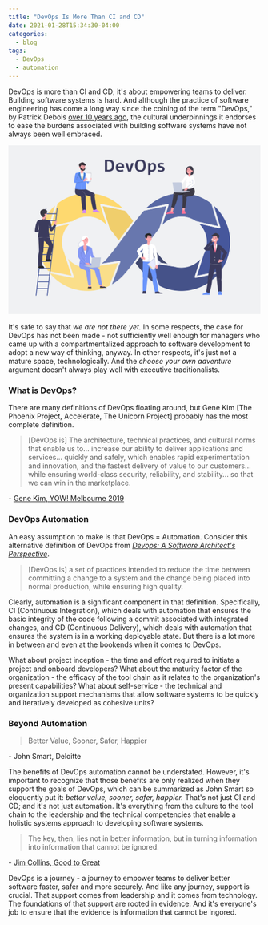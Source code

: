 ```yaml
---
title: "DevOps Is More Than CI and CD"
date: 2021-01-28T15:34:30-04:00
categories:
  - blog
tags:
  - DevOps
  - automation
---
```


DevOps is more than CI and CD; it's about empowering teams to deliver. Building software systems is hard. And although the 
practice of software engineering has come a long way since the coining of the term "DevOps," by 
Patrick Debois [over 10 years ago](https://legacy.devopsdays.org/events/2009-ghent/program), the cultural underpinnings 
it endorses to ease the burdens associated with building software systems have not always been well embraced.

![DevOps](/assets/images/devops/iStock-1199494839.jpg)

It's safe to say that _we are not there yet._ In some respects, the case for DevOps has not been made - not 
sufficiently well enough for managers who came up with a compartmentalized approach to software development to adopt a 
new way of thinking, anyway. In other respects, it's just not a mature space, technologically. And the _choose your 
own adventure_ argument doesn't always play well with executive traditionalists.

### What is DevOps?

There are many definitions of DevOps floating around, but Gene Kim [The Phoenix Project, Accelerate, The Unicorn Project]
probably has the most complete definition.

> [DevOps is] The architecture, technical practices, and cultural norms that enable us to…
> increase our ability to deliver applications and services...
> quickly and safely, which enables rapid experimentation and
> innovation, and the fastest delivery of value to our customers...
> while ensuring world-class security, reliability, and stability...
> so that we can win in the marketplace.

\- [Gene Kim, YOW! Melbourne 2019](https://slides.yowconference.com/yow2019/GeneKim-TheUnicornProjectAndTheFiveIdeals_YOWMel.pdf)

### DevOps Automation

An easy assumption to make is that DevOps = Automation. Consider this alternative definition of DevOps from 
_[Devops: A Software Architect's Perspective](https://www.goodreads.com/book/show/23363016-devops)_.

> [DevOps is] a set of practices intended to reduce the time between committing a change to a system and the change 
> being placed into normal production, while ensuring high quality.

Clearly, automation is a significant component in that definition. Specifically, CI (Continuous Integration), which 
deals with automation that ensures the basic integrity of the code following a commit associated with integrated changes, 
and CD (Continuous Delivery), which deals with automation that ensures the system is in a working deployable state. 
But there is a lot more in between and even at the bookends when it comes to DevOps.

What about project inception - the time and effort required to initiate a project and onboard developers? What about
the maturity factor of the organization - the efficacy of the tool chain as it relates to the organization's present
capabilities? What about self-service - the technical and organization support mechanisms that allow software systems to
be quickly and iteratively developed as cohesive units?

### Beyond Automation

> Better Value, Sooner, Safer, Happier

\- John Smart, Deloitte

The benefits of DevOps automation cannot be understated. However, it's important to recognize that those benefits are
only realized when they support the goals of DevOps, which can be summarized as John Smart so eloquently put it: 
_better value, sooner, safer, happier._ That's not just CI and CD; and it's not just automation. It's everything 
from the culture to the tool chain to the leadership and the technical competencies that enable a holistic systems
approach to developing software systems.

> The key, then, lies not in better information, but in turning information into information that cannot be ignored.

\- [Jim Collins, Good to Great](https://www.goodreads.com/book/show/76865.Good_to_Great)

DevOps is a journey - a journey to empower teams to deliver better software faster, safer and more securely. And like any 
journey, support is crucial. That support comes from leadership and it comes from technology. The foundations of that 
support are rooted in evidence. And it's everyone's job to ensure that the evidence is information that cannot be ingored.